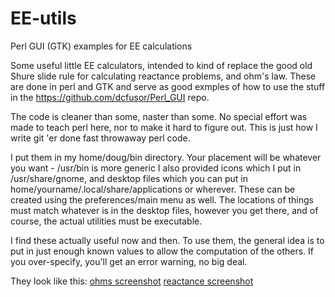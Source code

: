 # EE-utils
Perl GUI (GTK) examples for EE calculations

Some useful little EE calculators, intended to kind of replace the good old Shure slide rule for calculating reactance
problems, and ohm's law.
These are done in perl and GTK and serve as good exmples of how to use the stuff in the 
https://github.com/dcfusor/Perl_GUI repo.

The code is cleaner than some, naster than some.  No special effort was made to teach perl here, nor to make it hard
to figure out.  This is just how I write git 'er done fast throwaway perl code.

I put them in my home/doug/bin directory.  Your placement will be whatever you want - /usr/bin is more generic
I also provided icons which I put in /usr/share/gnome, and desktop files which you can put in 
home/yourname/.local/share/applications or wherever.  These can be created using the preferences/main menu
as well.  The locations of things must match whatever is in the desktop files, however you get there, and of course, the
actual utilities must be executable.

I find these actually useful now and then.  To use them, the general idea is to put in just enough known values to
allow the computation of the others. If you over-specify, you'll get an error warning, no big deal.

They look like this:
[ohms screenshot](https://github.com/dcfusor/EE-utils/blob/master/Ohms.png)
[reactance screenshot](https://github.com/dcfusor/EE-utils/blob/master/reactance.png)

